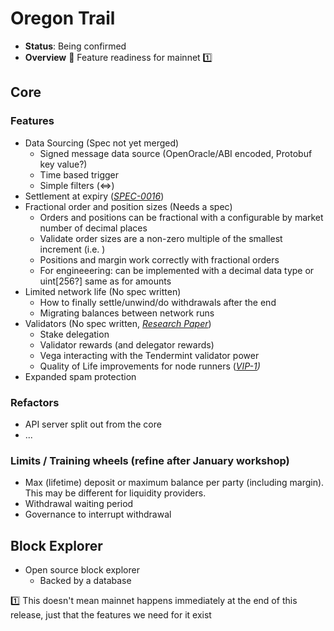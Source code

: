# Oregon Trail

* **Status**: Being confirmed
* **Overview** 🤠 Feature readiness for mainnet 1️⃣


## Core

### Features
- Data Sourcing (Spec not yet merged)
  - Signed message data source (OpenOracle/ABI encoded, Protobuf key value?)
  - Time based trigger
  - Simple filters (<=>)
- Settlement at expiry (_[SPEC-0016](https://github.com/vegaprotocol/product/blob/master/specs/0016-product-builtin-future.md#42-final-settlement-expiry)_)
- Fractional order and position sizes (Needs a spec)
  - Orders and positions can be fractional with a configurable by market number of decimal places
  - Validate order sizes are a non-zero multiple of the smallest increment (i.e. )
  - Positions and margin work correctly with fractional orders
  - For engineeering: can be implemented with a decimal data type or uint[256?] same as for amounts
- Limited network life (No spec written)
  - How to finally settle/unwind/do withdrawals after the end
  - Migrating balances between network runs 
- Validators (No spec written, _[Research Paper](https://github.com/vegaprotocol/research-internal/blob/master/validator_rewards/ValPol.pdf)_)
  - Stake delegation
  - Validator rewards (and delegator rewards)
  - Vega interacting with the Tendermint validator power
  - Quality of Life improvements for node runners (_[VIP-1](https://github.com/vegaprotocol/VIPs/pull/1))_
 - Expanded spam protection

### Refactors
- API server split out from the core
- ...

### Limits / Training wheels (refine after January workshop)
 - Max (lifetime) deposit or maximum balance per party (including margin). This may be different for liquidity providers.
 - Withdrawal waiting period
 - Governance to interrupt withdrawal

## Block Explorer
- Open source block explorer
  - Backed by a database

1️⃣ This doesn't mean mainnet happens immediately at the end of this release, just that the features we need for it exist
